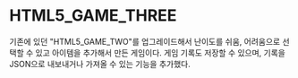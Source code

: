 # HTML5_GAME_THREE
기존에 있던 "HTML5_GAME_TWO"를 업그레이드해서 난이도를 쉬움, 어려움으로 선택할 수 있고 아이템을 추가해서 만든 게임이다.
게임 기록도 저장할 수 있으며, 기록을 JSON으로 내보내거나 가져올 수 있는 기능을 추가했다.
